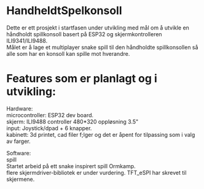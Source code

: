 # HandheldtSpelkonsoll
  
Dette er ett prosjekt i startfasen under utvikling med mål om å utvikle en håndholdt spillkonsoll basert på ESP32 og skjermkontrolleren ILI9341/ILI9488.  
Målet er å lage et multiplayer snake spill til den håndholdte spillkonsollen så alle som har en konsoll kan spille mot hverandre.  
  
  
# Features som er planlagt og i utvikling:  
Hardware:  
microcontroller: ESP32 dev board.  
skjerm: ILI9488 controller 480*320 oppløsning 3.5"  
input: Joystick/dpad + 6 knapper.  
kabinett: 3d printet, cad filer f;lger og det er åpent for tilpassing som i valg av farger.

Software:  
spill  
Startet arbeid på ett snake inspirert spill Ormkamp.  
flere skjermdriver-bibliotek er under vurdering. TFT_eSPI har skrevet til skjermene.  
